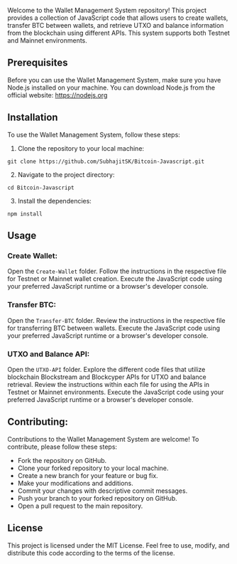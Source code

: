 Welcome to the Wallet Management System repository! This project provides a collection of JavaScript code that allows users to create wallets, transfer BTC between wallets, and retrieve UTXO and balance information from the blockchain using different APIs. This system supports both Testnet and Mainnet environments.

## Prerequisites
Before you can use the Wallet Management System, make sure you have Node.js installed on your machine. You can download Node.js from the official website: https://nodejs.org

## Installation

To use the Wallet Management System, follow these steps:

1. Clone the repository to your local machine:

```shell
git clone https://github.com/SubhajitSK/Bitcoin-Javascript.git
```
2. Navigate to the project directory:
```shell
cd Bitcoin-Javascript
```
3. Install the dependencies:
```
npm install
```

## Usage
### Create Wallet:

Open the `Create-Wallet` folder.
Follow the instructions in the respective file for Testnet or Mainnet wallet creation.
Execute the JavaScript code using your preferred JavaScript runtime or a browser's developer console.

### Transfer BTC:

Open the `Transfer-BTC` folder.
Review the instructions in the respective file for transferring BTC between wallets.
Execute the JavaScript code using your preferred JavaScript runtime or a browser's developer console.

### UTXO and Balance API:

Open the `UTXO-API` folder.
Explore the different code files that utilize blockchain Blockstream and Blockcyper APIs for UTXO and balance retrieval.
Review the instructions within each file for using the APIs in Testnet or Mainnet environments.
Execute the JavaScript code using your preferred JavaScript runtime or a browser's developer console.

## Contributing:

Contributions to the Wallet Management System are welcome! To contribute, please follow these steps:

- Fork the repository on GitHub.
- Clone your forked repository to your local machine.
- Create a new branch for your feature or bug fix.
- Make your modifications and additions.
- Commit your changes with descriptive commit messages.
- Push your branch to your forked repository on GitHub.
- Open a pull request to the main repository.

## License

This project is licensed under the MIT License. Feel free to use, modify, and distribute this code according to the terms of the license.